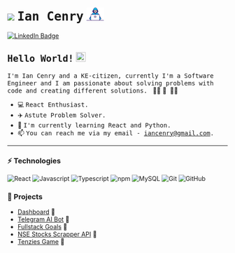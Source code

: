 #  <img src="https://media.tenor.com/images/17a04f152e6be03486439b85e3bb045b/tenor.gif" width="30px">   <samp>Ian Cenry</samp>   <img src="https://github.com/iancenry/iancenry/blob/main/assets/developer.gif" width="40px" height="30px">

[![LinkedIn Badge](https://img.shields.io/badge/LinkedIn-%23E4405F.svg?&style=flat-square&logo=linkedin&logoColor=white&color=071A2C&link=https://www.linkedin.com/in/iancenry/)](https://www.linkedin.com/in/iancenry/)


## <samp>Hello World!</samp> <img src="https://github.com/mupezzuol/mupezzuol/blob/master/assets/earth.gif" width="22px" height="22px">

<samp>I'm Ian Cenry and a KE-citizen, currently I'm a Software Engineer and I am passionate about solving problems with code and creating different solutions.
</samp>&nbsp;👨‍💻&nbsp;🚀
</samp>&nbsp;👨‍💻&nbsp;

- 💻&nbsp;<samp>React Enthusiast.</samp>
- ✈️&nbsp;<samp>Astute Problem Solver.</samp>
- 🌱&nbsp;<samp>I'm currently learning React and Python.</samp>
- 📫&nbsp;<samp>You can reach me via my email - iancenry@gmail.com.</samp>

---



###  ⚡ Technologies
![React](https://img.shields.io/badge/-React-blue?style=flat-square&logo=react)
![Javascript](https://img.shields.io/badge/Javascript-white?style=flat-square&logo=javascript)
![Typescript](https://img.shields.io/badge/-Typescript-white?style=flat-square&logo=Typescript)
![npm](https://img.shields.io/badge/-npm-green?style=flat-square&logo=npm)
![MySQL](https://img.shields.io/badge/-MySQL-e48a00?style=flat-square&logo=mysql)
![Git](https://img.shields.io/badge/-Git-white?style=flat-square&logo=git)
![GitHub](https://img.shields.io/badge/-GitHub-181717?style=flat-square&logo=github)



### 🎩  Projects

- [Dashboard](https://github.com/iancenry/admin-dashboard)  📓
- [Telegram AI Bot](https://github.com/iancenry/telegram-ai-bot)  📓
- [Fullstack Goals](https://github.com/iancenry/mern-goals-app)   🧮
- [NSE Stocks Scrapper API](https://github.com/iancenry/NSE-scrapper-api)   🧮
- [Tenzies Game](https://github.com/iancenry/tenzies-game)   🎰
